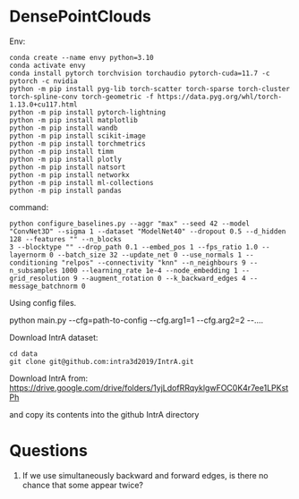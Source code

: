 # DensePointClouds

Env:

```
conda create --name envy python=3.10
conda activate envy
conda install pytorch torchvision torchaudio pytorch-cuda=11.7 -c pytorch -c nvidia
python -m pip install pyg-lib torch-scatter torch-sparse torch-cluster torch-spline-conv torch-geometric -f https://data.pyg.org/whl/torch-1.13.0+cu117.html
python -m pip install pytorch-lightning
python -m pip install matplotlib
python -m pip install wandb
python -m pip install scikit-image
python -m pip install torchmetrics
python -m pip install timm
python -m pip install plotly
python -m pip install natsort
python -m pip install networkx
python -m pip install ml-collections
python -m pip install pandas
```

command:

```
python configure_baselines.py --aggr "max" --seed 42 --model "ConvNet3D" --sigma 1 --dataset "ModelNet40" --dropout 0.5 --d_hidden 128 --features "" --n_blocks
3 --blocktype "" --drop_path 0.1 --embed_pos 1 --fps_ratio 1.0 --layernorm 0 --batch_size 32 --update_net 0 --use_normals 1 --conditioning "relpos" --connectivity "knn" --n_neighbours 9 --n_subsamples 1000 --learning_rate 1e-4 --node_embedding 1 --grid_resolution 9 --augment_rotation 0 --k_backward_edges 4 --message_batchnorm 0
```

Using config files.

python main.py --cfg=path-to-config --cfg.arg1=1 --cfg.arg2=2 --....

Download IntrA dataset:
``` 
cd data
git clone git@github.com:intra3d2019/IntrA.git
``` 
Download IntrA from:
https://drive.google.com/drive/folders/1yjLdofRRqyklgwFOC0K4r7ee1LPKstPh

and copy its contents into the github IntrA directory

# Questions

1. If we use simultaneously backward and forward edges, is there no chance that some appear twice?

